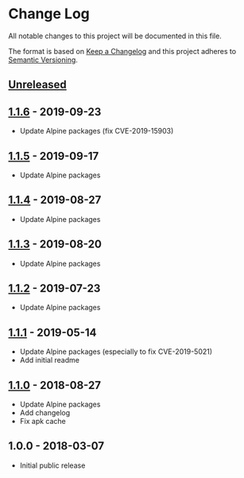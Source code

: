 # Change Log
All notable changes to this project will be documented in this file.

The format is based on [Keep a Changelog](http://keepachangelog.com/)
and this project adheres to [Semantic Versioning](http://semver.org/).

## [Unreleased]

## [1.1.6] - 2019-09-23
- Update Alpine packages (fix CVE-2019-15903)

## [1.1.5] - 2019-09-17
- Update Alpine packages

## [1.1.4] - 2019-08-27
- Update Alpine packages

## [1.1.3] - 2019-08-20
- Update Alpine packages

## [1.1.2] - 2019-07-23
- Update Alpine packages

## [1.1.1] - 2019-05-14
- Update Alpine packages (especially to fix CVE-2019-5021)
- Add initial readme

## [1.1.0] - 2018-08-27
- Update Alpine packages
- Add changelog
- Fix apk cache

## 1.0.0 - 2018-03-07
- Initial public release

[Unreleased]:  https://github.com/gmitirol/alpine37/compare/1.1.6...HEAD
[1.1.6]: https://github.com/gmitirol/alpine37/compare/1.1.5...1.1.6
[1.1.5]: https://github.com/gmitirol/alpine37/compare/1.1.4...1.1.5
[1.1.4]: https://github.com/gmitirol/alpine37/compare/1.1.3...1.1.4
[1.1.3]: https://github.com/gmitirol/alpine37/compare/1.1.2...1.1.3
[1.1.2]: https://github.com/gmitirol/alpine37/compare/1.1.1...1.1.2
[1.1.1]: https://github.com/gmitirol/alpine37/compare/1.1.0...1.1.1
[1.1.0]: https://github.com/gmitirol/alpine37/compare/1.0.0...1.1.0

